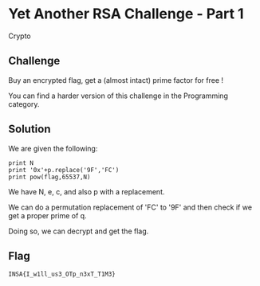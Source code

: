 # Yet Another RSA Challenge - Part 1
Crypto

## Challenge 

Buy an encrypted flag, get a (almost intact) prime factor for free !

You can find a harder version of this challenge in the Programming category.

## Solution

We are given the following:

	print N
	print '0x'+p.replace('9F','FC')
	print pow(flag,65537,N)

We have N, e, c, and also p with a replacement.

We can do a permutation replacement of 'FC' to '9F' and then check if we get a proper prime of q.

Doing so, we can decrypt and get the flag.

## Flag

	INSA{I_w1ll_us3_OTp_n3xT_T1M3}
